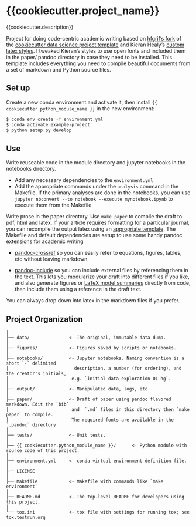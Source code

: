 # {{cookiecutter.project_name}}

{{cookiecutter.description}}

Project for doing code-centric academic writing based on
[hfgrif’s fork](https://github.com/hgrif/cookiecutter-ds-python) of the
[cookiecutter data science project template](https://drivendata.github.io/cookiecutter-data-science/)
and Kieran Healy’s [custom latex styles](https://github.com/hgrif/cookiecutter-ds-python). I
tweaked Kieran’s styles to use open fonts and included them in the paper/.pandoc directory
in case they need to be installed. This template includes everything you need to compile beautiful documents from a set of markdown and Python source files.

## Set up

Create a new conda environment and activate it, then install `{{ cookiecutter.python_module_name }}` in the new environment:

```bash
$ conda env create -f environment.yml
$ conda activate example-project 
$ python setup.py develop
```

## Use

Write reuseable code in the module directory and jupyter notebooks in the notebooks
directory. 

  - Add any necessary dependencies to the `environment.yml` 
  - Add the appropriate commands under the
`analysis` command in the Makefile.
If the primary analyses are done in the notebooks, you can use `jupyter nbconvert --to notebook --execute mynotebook.ipynb` to execute them from the
Makefile

Write prose in the paper directory.
Use `make paper` to compile the draft to pdf, html and latex.
If your article requires formatting for a particular journal, you can recompile the output
latex using an
[appropriate template](http://www.latextemplates.com/template/elseviers-elsarticle-document-class). The Makefile and default dependencies are setup to use some handy pandoc extensions for academic writing 

  - [pandoc-crossref](https://lierdakil.github.io/pandoc-crossref/) so you can easily refer to equations, figures, tables, etc without leaving markdown

  - [pandoc-include](https://github.com/DCsunset/pandoc-include) so you can include external files by referencing them in the text. This lets you modularize your draft into different files if you like, and also generate figures or
[LaTeX model summaries](https://www.statsmodels.org/stable/generated/statsmodels.iolib.summary2.Summary.as_latex.html)
directly from code, then include them using a reference in the draft text.


You can always drop down into latex in the markdown files if you prefer.

## Project Organization

    │
    ├── data/               <- The original, immutable data dump. 
    │
    ├── figures/            <- Figures saved by scripts or notebooks.
    │
    ├── notebooks/          <- Jupyter notebooks. Naming convention is a short `-` delimited 
    │                         description, a number (for ordering), and the creator's initials,
    │                        e.g. `initial-data-exploration-01-hg`.
    │
    ├── output/             <- Manipulated data, logs, etc.
    │
    ├── paper/              <- Draft of paper using pandoc flavored markdown. Edit the `bib`
    │                        and  `.md` files in this directory then `make paper` to compile.
    │                        The required fonts are available in the `.pandoc` directory
    │
    ├── tests/              <- Unit tests.
    │
    ├── {{ cookiecutter.python_module_name }}/      <- Python module with source code of this project.
    │
    ├── environment.yml     <- conda virtual environment definition file.
    │
    ├── LICENSE
    │
    ├── Makefile            <- Makefile with commands like `make environment`
    │
    ├── README.md           <- The top-level README for developers using this project.
    │
    └── tox.ini             <- tox file with settings for running tox; see tox.testrun.org
